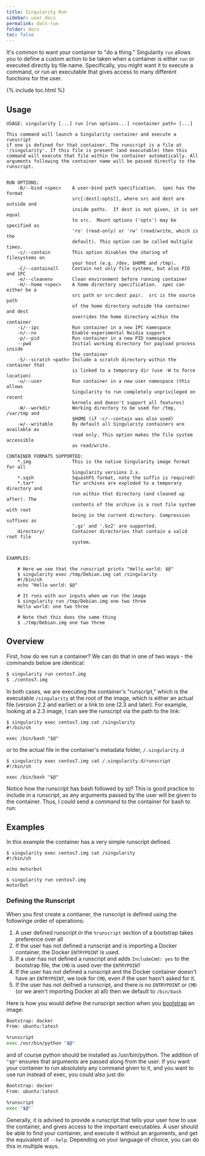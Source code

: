 ```yaml
---
title: Singularity Run
sidebar: user_docs
permalink: docs-run
folder: docs
toc: false
---
```


It's common to want your container to "do a thing." Singularity `run` allows you to define a custom action to be taken when a container is either `run` or executed directly by file name. Specifically, you might want it to execute a command, or run an executable that gives access to many different functions for the user. 

{% include toc.html %}

## Usage

```
USAGE: singularity [...] run [run options...] <container path> [...]

This command will launch a Singularity container and execute a runscript
if one is defined for that container. The runscript is a file at
'/singularity'. If this file is present (and executable) then this
command will execute that file within the container automatically. All
arguments following the container name will be passed directly to the
runscript.


RUN OPTIONS:
    -B/--bind <spec>    A user-bind path specification.  spec has the format
                        src[:dest[:opts]], where src and dest are outside and
                        inside paths.  If dest is not given, it is set equal
                        to src.  Mount options ('opts') may be specified as
                        'ro' (read-only) or 'rw' (read/write, which is the 
                        default). This option can be called multiple times.
    -c/--contain        This option disables the sharing of filesystems on 
                        your host (e.g. /dev, $HOME and /tmp).
    -C/--containall     Contain not only file systems, but also PID and IPC
    -e/--cleanenv       Clean environment before running container
    -H/--home <spec>    A home directory specification.  spec can either be a
                        src path or src:dest pair.  src is the source path
                        of the home directory outside the container and dest
                        overrides the home directory within the container
    -i/--ipc            Run container in a new IPC namespace
    -n/--nv             Enable experimental Nvidia support
    -p/--pid            Run container in a new PID namespace
    --pwd               Initial working directory for payload process inside
                        the container
    -S/--scratch <path> Include a scratch directory within the container that 
                        is linked to a temporary dir (use -W to force location)
    -u/--user           Run container in a new user namespace (this allows
                        Singularity to run completely unprivileged on recent
                        kernels and doesn't support all features)
    -W/--workdir        Working directory to be used for /tmp, /var/tmp and
                        $HOME (if -c/--contain was also used)
    -w/--writable       By default all Singularity containers are available as
                        read only. This option makes the file system accessible
                        as read/write.

CONTAINER FORMATS SUPPORTED:
    *.img               This is the native Singularity image format for all
                        Singularity versions 2.x.
    *.sqsh              SquashFS format, note the suffix is required!
    *.tar*              Tar archives are exploded to a temporary directory and
                        run within that directory (and cleaned up after). The
                        contents of the archive is a root file system with root
                        being in the current directory. Compression suffixes as
                        '.gz' and '.bz2' are supported.
    directory/          Container directories that contain a valid root file
                        system.


EXAMPLES:

    # Here we see that the runscript prints "Hello world: $@"
    $ singularity exec /tmp/Debian.img cat /singularity
    #!/bin/sh
    echo "Hello world: $@"

    # It runs with our inputs when we run the image
    $ singularity run /tmp/Debian.img one two three
    Hello world: one two three

    # Note that this does the same thing
    $ ./tmp/Debian.img one two three
```

## Overview
First, how do we run a container? We can do that in one of two ways - the commands below are identical:

```bash
$ singularity run centos7.img
$ ./centos7.img
```

In both cases, we are executing the container's "runscript," which is the executable `/singularity` at the root of the image, which is either an actual file (version 2.2 and earlier) or a link to one (2.3 and later). For example, looking at a 2.3 image, I can see the runscript via the path to the link:

```
$ singularity exec centos7.img cat /singularity
#!/bin/sh

exec /bin/bash "$@"
```

or to the actual file in the container's metadata folder, `/.singularity.d`

```
$ singularity exec centos7.img cat /.singularity.d/runscript
#!/bin/sh

exec /bin/bash "$@"
```

Notice how the runscript has bash followed by `$@`? This is good practice to include in a runscript, as any arguments passed by the user will be given to the container. Thus, I could send a command to the container for bash to run:

## Examples
In this example the container has a very simple runscript defined.
```
$ singularity exec centos7.img cat /singularity
#!/bin/sh

echo motorbot

$ singularity run centos7.img
motorbot
```

### Defining the Runscript
When you first create a contianer, the runscript is defined using the followinge order of operations:

 1. A user defined runscript in the `%runscript` section of a bootstrap takes preference over all
 2. If the user has not defined a runscript and is importing a Docker container, the Docker `ENTRYPOINT` is used.
 3. If a user has not defined a runscript and adds `IncludeCmd: yes` to the bootstrap file, the `CMD` is used over the `ENTRYPOINT`
 4. If the user has not defined a runscript and the Docker container doesn't have an `ENTRYPOINT`, we look for `CMD`, even if the user hasn't asked for it.
 5. If the user has not deifned a runscript, and there is no `ENTRYPOINT` or `CMD` (or we aren't importing Docker at all) then we default to `/bin/bash`

Here is how you would define the runscript section when you [bootstrap](/bootstrap-image) an image:

```bash
Bootstrap: docker
From: ubuntu:latest

%runscript
exec /usr/bin/python "$@"
```

and of course python should be installed as /usr/bin/python. The addition of `"$@"` ensures that arguments are passed along from the user. If you want your container to run absolutely any command given to it, and you want to use run instead of exec, you could also just do:

```bash
Bootstrap: docker
From: ubuntu:latest

%runscript
exec "$@"`
```

Generally, it is advised to provide a runscript that tells your user how to use the container, and gives access to the important executables. A user should be able to find your container, and execute it without an arguments, and get the equivalent of `--help`. Depending on your language of choice, you can do this in multiple ways.
